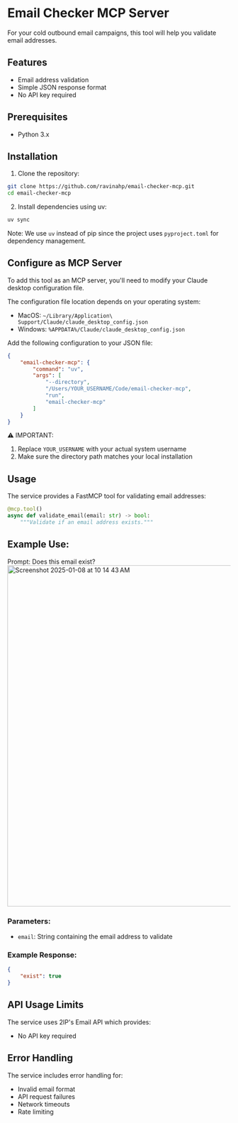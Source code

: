 # Email Checker MCP Server

For your cold outbound email campaigns, this tool will help you validate email addresses.

## Features

- Email address validation
- Simple JSON response format
- No API key required

## Prerequisites

- Python 3.x

## Installation

1. Clone the repository:
```bash
git clone https://github.com/ravinahp/email-checker-mcp.git
cd email-checker-mcp
```

2. Install dependencies using uv:
```bash
uv sync
```

Note: We use `uv` instead of pip since the project uses `pyproject.toml` for dependency management.

## Configure as MCP Server

To add this tool as an MCP server, you'll need to modify your Claude desktop configuration file.

The configuration file location depends on your operating system:

- MacOS: `~/Library/Application\ Support/Claude/claude_desktop_config.json`
- Windows: `%APPDATA%/Claude/claude_desktop_config.json`

Add the following configuration to your JSON file:

```json
{
    "email-checker-mcp": {
        "command": "uv",
        "args": [
            "--directory",
            "/Users/YOUR_USERNAME/Code/email-checker-mcp",
            "run",
            "email-checker-mcp"
        ]
    }
}
```

⚠️ IMPORTANT: 
1. Replace `YOUR_USERNAME` with your actual system username
2. Make sure the directory path matches your local installation

## Usage

The service provides a FastMCP tool for validating email addresses:

```python
@mcp.tool()
async def validate_email(email: str) -> bool:
    """Validate if an email address exists."""
```
## Example Use: 
Prompt: Does this email exist? 
<img width="769" alt="Screenshot 2025-01-08 at 10 14 43 AM" src="https://github.com/user-attachments/assets/1bee703b-3a8a-4ed0-ab0d-27b0dfdd06de" />



### Parameters:
- `email`: String containing the email address to validate

### Example Response:
```json
{
    "exist": true
}
```

## API Usage Limits

The service uses 2IP's Email API which provides:
- No API key required


## Error Handling

The service includes error handling for:
- Invalid email format
- API request failures
- Network timeouts
- Rate limiting

